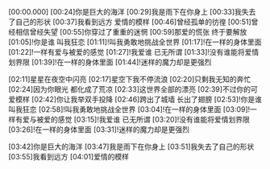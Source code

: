 [00:00.000]
[00:24]你是巨大的海洋
[00:29]我是雨下在你身上
[00:33]我失去了自己的形状
[00:37]我看到远方 爱情的模样
[00:46]曾经孤单的彷徨
[00:51]曾经相信曾经失望
[00:55]你穿过了重重的迷惘
[00:59]那爱的慌张 终于要解放
[01:05]!你是谁 叫我狂恋
[01:11]!叫我勇敢地挑战全世界
[01:17]!在一样的身体里面
[01:22]!一样有爱与被爱的感觉
[01:27]!我爱谁 已无所谓
[01:33]!没有谁能将爱情划界限
[01:39]!在一样的身体里面
[01:44]!迷样的魔力却是更强烈

[02:11]星星在夜空中闪亮
[02:17]星空下我不停流浪
[02:20]只剩我无知的奔忙
[02:24]因为你眼光 都化成了荒凉
[02:33]这世界全部的漂亮
[02:39]不过你的可爱模样
[02:42]你让我举双手投降
[02:46]跨出了城墙 长出了翅膀
[02:53]!你是谁 叫我狂恋
[02:58]!叫我勇敢地挑战全世界
[03:04]!在一样的身体里面
[03:09]!一样有爱与被爱的感觉
[03:15]!我爱谁 已无所谓
[03:20]!没有谁能将爱情划界限
[03:26]!在一样的身体里面
[03:31]!迷样的魔力却是更强烈

[03:42]你是巨大的海洋
[03:47]我是雨下在你身上
[03:51]我失去了自己的形状
[03:55]我看到远方
[04:01]爱情的模样
